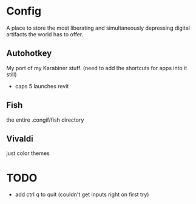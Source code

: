 # Config
A place to store the most liberating and simultaneously depressing digital artifacts the world has to offer.

## Autohotkey
My port of my Karabiner stuff. (need to add the shortcuts for apps into it still)
- caps 5 launches revit
## Fish
the entire .congif/fish directory

## Vivaldi
just color themes
# TODO
- add ctrl q to quit (couldn't get inputs right on first try)